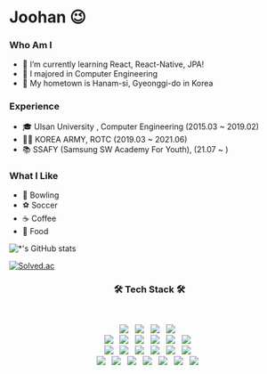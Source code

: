 # Joohan 😉
### Who Am I   
- 🌱 I’m currently learning React, React-Native, JPA! 
- 🥇 I majored in Computer Engineering
- 🚅 My hometown is Hanam-si, Gyeonggi-do in Korea 
        
### Experience
- 🎓 Ulsan University , Computer Engineering (2015.03 ~ 2019.02)
- :guardsman: KOREA ARMY, ROTC (2019.03 ~ 2021.06)
- :books: SSAFY (Samsung SW Academy For Youth), (21.07 ~ )  

### What I Like
- :bowling: Bowling
- :soccer: Soccer
- :coffee: Coffee 
- :meat_on_bone: Food


![*'s GitHub stats](https://github-readme-stats.vercel.app/api?username=parkjoohan&show_icons=true&theme=radical) 

[![Solved.ac](http://mazassumnida.wtf/api/generate_badge?boj=alex0317)](https://solved.ac/profile/alex0317)

<h3 align="center"><b>🛠 Tech Stack 🛠</b></h3>
</br>
<p align="center">
<img src="https://img.shields.io/badge/JAVA-007396?style=flat&logo=CSS3&logoColor=white"/></a> &nbsp
<img src="https://img.shields.io/badge/JavaScript-F7DF1E?style=flat&logo=JavaScript&logoColor=white"/></a> &nbsp
<img src="https://img.shields.io/badge/TypeScript-3178C6?style=flat&logo=TypeScript&logoColor=white"/></a> &nbsp
<img src="https://img.shields.io/badge/Tython-3776AB?style=flat&logo=python&logoColor=white"/></a> &nbsp<br />
<img src="https://img.shields.io/badge/Spring-6DB33F?style=flat&logo=spring&logoColor=white"/></a> &nbsp
<img src="https://img.shields.io/badge/React.js-61DAFB?style=flat&logo=react&logoColor=white"/></a> &nbsp
<img src="https://img.shields.io/badge/React Native-61DAFB?style=flat&logo=react&logoColor=white"/></a> &nbsp
<img src="https://img.shields.io/badge/Next.js-000000?style=flat&logo=next.js&logoColor=white"/></a> &nbsp
<img src="https://img.shields.io/badge/Vue.js-4FC08D?style=flat&logo=vue.js&logoColor=white"/></a> &nbsp
<img src="https://img.shields.io/badge/Redux-764ABC?style=flat&logo=redux&logoColor=white"/></a> &nbsp <br />
<img src="https://img.shields.io/badge/Bootstrap-7952B3?style=flat&logo=bootstrap&logoColor=white"/></a> &nbsp
<img src="https://img.shields.io/badge/HTML5-E34F26?style=flat&logo=HTML5&logoColor=white"/></a> &nbsp
<img src="https://img.shields.io/badge/CSS3-1572B6?style=flat&logo=CSS3&logoColor=white"/></a> &nbsp
<img src="https://img.shields.io/badge/Styled Components-DB7093?style=flat&logo=styled-components&logoColor=white"/></a> &nbsp
<img src="https://img.shields.io/badge/Sass-CC6699?style=flat&logo=sass&logoColor=white"/></a> &nbsp
<img src="https://img.shields.io/badge/JQuery-0769AD?style=flat&logo=jquery&logoColor=white"/></a> &nbsp <br/>
<img src="https://img.shields.io/badge/MySQL-4479A1?style=flat&logo=MySQL&logoColor=white"/></a> &nbsp
<img src="https://img.shields.io/badge/Firebase-FFCA28?style=flat&logo=Firebase&logoColor=white"/></a> &nbsp
<img src="https://img.shields.io/badge/Jira-0052CC?style=flat&logo=jira&logoColor=white"/></a> &nbsp
<img src="https://img.shields.io/badge/GitHub-181717?style=flat&logo=github&logoColor=white"/></a> &nbsp
<img src="https://img.shields.io/badge/GitLab-FCA121?style=flat&logo=gitlab&logoColor=white"/></a> &nbsp
<img src="https://img.shields.io/badge/Mattermost-0058CC?style=flat&logo=mattermost&logoColor=white"/></a> &nbsp
<img src="https://img.shields.io/badge/Jenkins-D24939?style=flat&logo=jenkins&logoColor=white"/></a> &nbsp
</p> 

